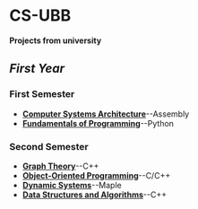 # CS-UBB
**Projects from university**

## *First Year*

### First Semester
- **[Computer Systems Architecture](sem%201/asc/)**--Assembly
- **[Fundamentals of Programming](sem%201/fp/)**--Python


### Second Semester
- **[Graph Theory](sem%202/grafuri/test_2_grafuri/)**--C++
- **[Object-Oriented Programming](sem%202/oop/)**--C/C++
- **[Dynamic Systems](sem%202/sd/)**--Maple
- **[Data Structures and Algorithms](sem%202/sda/)**--C++

